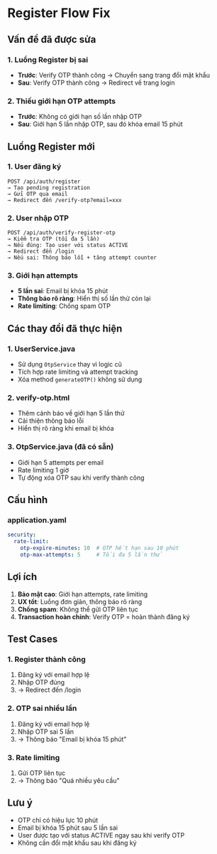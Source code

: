 # Register Flow Fix

## Vấn đề đã được sửa

### 1. **Luồng Register bị sai**
- **Trước**: Verify OTP thành công → Chuyển sang trang đổi mật khẩu
- **Sau**: Verify OTP thành công → Redirect về trang login

### 2. **Thiếu giới hạn OTP attempts**
- **Trước**: Không có giới hạn số lần nhập OTP
- **Sau**: Giới hạn 5 lần nhập OTP, sau đó khóa email 15 phút

## Luồng Register mới

### 1. **User đăng ký**
```
POST /api/auth/register
→ Tạo pending registration
→ Gửi OTP qua email
→ Redirect đến /verify-otp?email=xxx
```

### 2. **User nhập OTP**
```
POST /api/auth/verify-register-otp
→ Kiểm tra OTP (tối đa 5 lần)
→ Nếu đúng: Tạo user với status ACTIVE
→ Redirect đến /login
→ Nếu sai: Thông báo lỗi + tăng attempt counter
```

### 3. **Giới hạn attempts**
- **5 lần sai**: Email bị khóa 15 phút
- **Thông báo rõ ràng**: Hiển thị số lần thử còn lại
- **Rate limiting**: Chống spam OTP

## Các thay đổi đã thực hiện

### 1. **UserService.java**
- Sử dụng `OtpService` thay vì logic cũ
- Tích hợp rate limiting và attempt tracking
- Xóa method `generateOTP()` không sử dụng

### 2. **verify-otp.html**
- Thêm cảnh báo về giới hạn 5 lần thử
- Cải thiện thông báo lỗi
- Hiển thị rõ ràng khi email bị khóa

### 3. **OtpService.java** (đã có sẵn)
- Giới hạn 5 attempts per email
- Rate limiting 1 giờ
- Tự động xóa OTP sau khi verify thành công

## Cấu hình

### application.yaml
```yaml
security:
  rate-limit:
    otp-expire-minutes: 10  # OTP hết hạn sau 10 phút
    otp-max-attempts: 5     # Tối đa 5 lần thử
```

## Lợi ích

1. **Bảo mật cao**: Giới hạn attempts, rate limiting
2. **UX tốt**: Luồng đơn giản, thông báo rõ ràng
3. **Chống spam**: Không thể gửi OTP liên tục
4. **Transaction hoàn chỉnh**: Verify OTP = hoàn thành đăng ký

## Test Cases

### 1. **Register thành công**
1. Đăng ký với email hợp lệ
2. Nhập OTP đúng
3. → Redirect đến /login

### 2. **OTP sai nhiều lần**
1. Đăng ký với email hợp lệ
2. Nhập OTP sai 5 lần
3. → Thông báo "Email bị khóa 15 phút"

### 3. **Rate limiting**
1. Gửi OTP liên tục
2. → Thông báo "Quá nhiều yêu cầu"

## Lưu ý

- OTP chỉ có hiệu lực 10 phút
- Email bị khóa 15 phút sau 5 lần sai
- User được tạo với status ACTIVE ngay sau khi verify OTP
- Không cần đổi mật khẩu sau khi đăng ký
